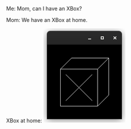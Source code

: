 Me: Mom, can I have an XBox?

Mom: We have an XBox at home.

XBox at home:
![xbox-at-home](xbox-at-home.png)
